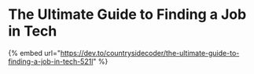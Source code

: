 # The Ultimate Guide to Finding a Job in Tech

{% embed url="https://dev.to/countrysidecoder/the-ultimate-guide-to-finding-a-job-in-tech-521l" %}



